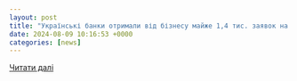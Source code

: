 ```yaml
---
layout: post
title: "Українські банки отримали від бізнесу майже 1,4 тис. заявок на кредитування енергонезалежнтості — НБУ - AIN"
date: 2024-08-09 10:16:53 +0000
categories: [news]
---
```


[Читати далі](https://ain.ua/2024/08/08/ukrayinski-banki-otrimali-vid-biznesu-maize-14-tis-zaiavok-na-kredituvannia-energonezalezntosti-nbu/)
